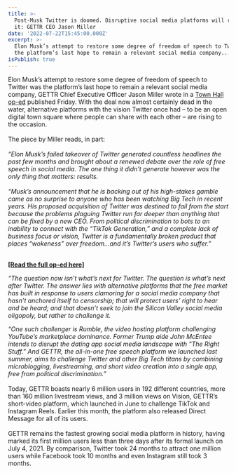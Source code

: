 ```yaml
---
title: >-
  Post-Musk Twitter is doomed. Disruptive social media platforms will replace
  it: GETTR CEO Jason Miller
date: '2022-07-22T15:45:00.000Z'
excerpt: >-
  Elon Musk’s attempt to restore some degree of freedom of speech to Twitter was
  the platform’s last hope to remain a relevant social media company...
isPublish: true
---
```


Elon Musk’s attempt to restore some degree of freedom of speech to Twitter was the platform’s last hope to remain a relevant social media company, GETTR Chief Executive Officer Jason Miller wrote in a [Town Hall op-ed](https://townhall.com/columnists/jasonmiller/2022/07/22/post-musk-twitter-is-doomed-disruptive-social-media-platforms-are-primed-to-repl-n2610555) published Friday. With the deal now almost certainly dead in the water, alternative platforms with the vision Twitter once had – to be an open digital town square where people can share with each other – are rising to the occasion.  
   
The piece by Miller reads, in part:  
   
_“Elon Musk’s failed takeover of Twitter generated countless headlines the past few months and brought about a renewed debate over the role of free speech in social media. The one thing it didn’t generate however was the only thing that matters: results._  
   
_“Musk’s announcement that he is backing out of his high-stakes gamble came as no surprise to anyone who has been watching Big Tech in recent years. His proposed acquisition of Twitter was destined to fail from the start because the problems plaguing Twitter run far deeper than anything that can be fixed by a new CEO. From political discrimination to bots to an inability to connect with the “TikTok Generation,” and a complete lack of business focus or vision, Twitter is a fundamentally broken product that places “wokeness” over freedom…and it’s Twitter’s users who suffer.”_  
 

[**\[Read the full op-ed here\]**](https://townhall.com/columnists/jasonmiller/2022/07/22/post-musk-twitter-is-doomed-disruptive-social-media-platforms-are-primed-to-repl-n2610555)

_“The question now isn’t what’s next for Twitter. The question is what’s next after Twitter. The answer lies with alternative platforms that the free market has built in response to users clamoring for a social media company that hasn’t anchored itself to censorship; that will protect users’ right to hear and be heard; and that doesn’t seek to join the Silicon Valley social media oligopoly, but rather to challenge it._ 

_“One such challenger is Rumble, the video hosting platform challenging YouTube’s marketplace dominance. Former Trump aide John McEntee intends to disrupt the dating app social media landscape with “The Right Stuff.” And GETTR, the all-in-one free speech platform we launched last summer, aims to challenge Twitter and other Big Tech titans by combining microblogging, livestreaming, and short video creation into a single app, free from political discrimination.”_  
   
Today, GETTR boasts nearly 6 million users in 192 different countries, more than 160 million livestream views, and 3 million views on Vision, GETTR’s short-video platform, which launched in June to challenge TikTok and Instagram Reels. Earlier this month, the platform also released Direct Message for all of its users.  
   
GETTR remains the fastest growing social media platform in history, having marked its first million users less than three days after its formal launch on July 4, 2021. By comparison, Twitter took 24 months to attract one million users while Facebook took 10 months and even Instagram still took 3 months.
